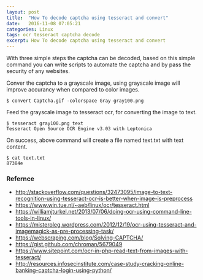 ```yaml
---
layout: post
title:  "How To decode captcha using tesseract and convert"
date:   2016-11-08 07:05:21
categories: Linux
tags: ocr tesseract captcha decode
excerpt: How To decode captcha using tesseract and convert
---
```


With three simple  steps the captcha can be decoded, based on this simple command you can write scripts to automate the captcha and by pass the security of any websites.

Conver the captcha to a grayscale image, using grayscale image will improve accurancy when compared to color images.

```
$ convert Captcha.gif -colorspace Gray gray100.png
```

Feed the grayscale image to tesseract ocr, for converting the image to text.

```
$ tesseract gray100.png text
Tesseract Open Source OCR Engine v3.03 with Leptonica
```

On success, above command will create a file named text.txt with text content.

```
$ cat text.txt
87384e
```

### Refernce

* http://stackoverflow.com/questions/32473095/image-to-text-recognition-using-tesseract-ocr-is-better-when-image-is-preprocess
* https://www.win.tue.nl/~aeb/linux/ocr/tesseract.html
* https://williamjturkel.net/2013/07/06/doing-ocr-using-command-line-tools-in-linux/
* https://misteroleg.wordpress.com/2012/12/19/ocr-using-tesseract-and-imagemagick-as-pre-processing-task/
* https://webscraping.com/blog/Solving-CAPTCHA/
* https://gist.github.com/chroman/5679049
* https://www.sitepoint.com/ocr-in-php-read-text-from-images-with-tesseract/
* http://resources.infosecinstitute.com/case-study-cracking-online-banking-captcha-login-using-python/
